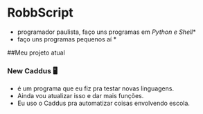 # RobbScript 
* programador paulista, faço uns programas em *Python e Shell**
* faço uns programas pequenos aí *

##Meu projeto atual

### New Caddus 🖥️
* é um programa que eu fiz pra testar novas linguagens.
* Ainda vou atualizar isso e dar mais funções.
* Eu uso o Caddus pra automatizar coisas envolvendo escola. 
